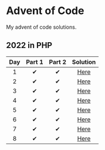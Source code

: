 # Advent of Code
My advent of code solutions.
## 2022 in PHP

| Day  | Part 1 | Part 2 |  Solution |
| :---: | :---: | :---: | :---:  |
|  1   |   ✔   |   ✔   | [Here](2022/1.php)  |
|  2   |   ✔   |   ✔   | [Here](2022/2.php)  |
|  3   |   ✔   |   ✔   | [Here](2022/3.php)  |
|  4   |   ✔   |   ✔   | [Here](2022/4.php)  |
|  5   |   ✔   |   ✔   | [Here](2022/5.php)  |
|  6   |   ✔   |   ✔   | [Here](2022/6.php)  |
|  7   |   ✔   |   ✔   | [Here](2022/7.php)  |
|  8   |   ✔   |   ✔   | [Here](2022/8.php)  |
